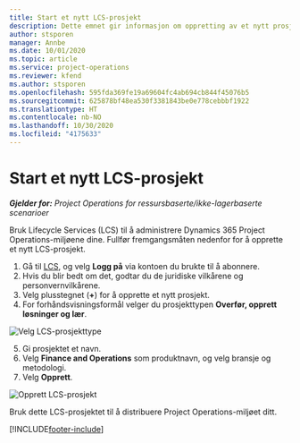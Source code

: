 ```yaml
---
title: Start et nytt LCS-prosjekt
description: Dette emnet gir informasjon om oppretting av et nytt prosjekt i LCS for Project Operations-miljøet.
author: stsporen
manager: Annbe
ms.date: 10/01/2020
ms.topic: article
ms.service: project-operations
ms.reviewer: kfend
ms.author: stsporen
ms.openlocfilehash: 595fda369fe19a69604fc4ab694cb844f45076b5
ms.sourcegitcommit: 625878bf48ea530f3381843be0e778cebbbf1922
ms.translationtype: HT
ms.contentlocale: nb-NO
ms.lasthandoff: 10/30/2020
ms.locfileid: "4175633"
---
```

# <a name="start-a-new-lcs-project"></a>Start et nytt LCS-prosjekt

_**Gjelder for:** Project Operations for ressursbaserte/ikke-lagerbaserte scenarioer_

Bruk Lifecycle Services (LCS) til å administrere Dynamics 365 Project Operations-miljøene dine. Fullfør fremgangsmåten nedenfor for å opprette et nytt LCS-prosjekt.

1. Gå til [LCS](https://lcs.dynamics.com/Logon/Index), og velg **Logg på** via kontoen du brukte til å abonnere.
2. Hvis du blir bedt om det, godtar du de juridiske vilkårene og personvernvilkårene.
3. Velg plusstegnet (**+**) for å opprette et nytt prosjekt.
4. For forhåndsvisningsformål velger du prosjekttypen **Overfør, opprett løsninger og lær**.

  ![Velg LCS-prosjekttype](./media/create-lcs-1.png)

5. Gi prosjektet et navn. 
6. Velg **Finance and Operations** som produktnavn, og velg bransje og metodologi. 
7. Velg **Opprett**.

![Opprett LCS-prosjekt](./media/create-lcs-2.png)

Bruk dette LCS-prosjektet til å distribuere Project Operations-miljøet ditt.



[!INCLUDE[footer-include](../includes/footer-banner.md)]